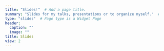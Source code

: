 ```yaml
---
title: "Slides!"  # Add a page title.
summary: "Slides for my talks, presentations or to organize myself."  # Add a page description.
type: "slides"  # Page type is a Widget Page
header:
  caption: ""
  image: ""
title: Slides
view: 2
---
```

